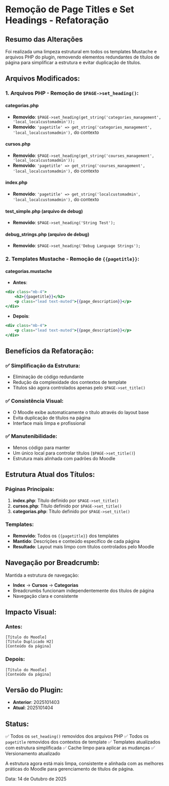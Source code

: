# Remoção de Page Titles e Set Headings - Refatoração

## Resumo das Alterações

Foi realizada uma limpeza estrutural em todos os templates Mustache e arquivos PHP do plugin, removendo elementos redundantes de títulos de página para simplificar a estrutura e evitar duplicação de títulos.

## Arquivos Modificados:

### 1. Arquivos PHP - Remoção de `$PAGE->set_heading()`:

#### categorias.php
- **Removido**: `$PAGE->set_heading(get_string('categories_management', 'local_localcustomadmin'));`
- **Removido**: `'pagetitle' => get_string('categories_management', 'local_localcustomadmin'),` do contexto

#### cursos.php
- **Removido**: `$PAGE->set_heading(get_string('courses_management', 'local_localcustomadmin'));`
- **Removido**: `'pagetitle' => get_string('courses_management', 'local_localcustomadmin'),` do contexto

#### index.php
- **Removido**: `'pagetitle' => get_string('localcustomadmin', 'local_localcustomadmin'),` do contexto

#### test_simple.php (arquivo de debug)
- **Removido**: `$PAGE->set_heading('String Test');`

#### debug_strings.php (arquivo de debug)
- **Removido**: `$PAGE->set_heading('Debug Language Strings');`

### 2. Templates Mustache - Remoção de `{{pagetitle}}`:

#### categorias.mustache
- **Antes**:
```mustache
<div class="mb-4">
    <h2>{{pagetitle}}</h2>
    <p class="lead text-muted">{{page_description}}</p>
</div>
```

- **Depois**:
```mustache
<div class="mb-4">
    <p class="lead text-muted">{{page_description}}</p>
</div>
```

## Benefícios da Refatoração:

### ✅ **Simplificação da Estrutura**:
- Eliminação de código redundante
- Redução da complexidade dos contextos de template
- Títulos são agora controlados apenas pelo `$PAGE->set_title()`

### ✅ **Consistência Visual**:
- O Moodle exibe automaticamente o título através do layout base
- Evita duplicação de títulos na página
- Interface mais limpa e profissional

### ✅ **Manutenibilidade**:
- Menos código para manter
- Um único local para controlar títulos (`$PAGE->set_title()`)
- Estrutura mais alinhada com padrões do Moodle

## Estrutura Atual dos Títulos:

### Páginas Principais:
1. **index.php**: Título definido por `$PAGE->set_title()`
2. **cursos.php**: Título definido por `$PAGE->set_title()`  
3. **categorias.php**: Título definido por `$PAGE->set_title()`

### Templates:
- **Removido**: Todos os `{{pagetitle}}` dos templates
- **Mantido**: Descrições e conteúdo específico de cada página
- **Resultado**: Layout mais limpo com títulos controlados pelo Moodle

## Navegação por Breadcrumb:

Mantida a estrutura de navegação:
- **Index** → **Cursos** → **Categorias**
- Breadcrumbs funcionam independentemente dos títulos de página
- Navegação clara e consistente

## Impacto Visual:

### Antes:
```
[Título do Moodle]
[Título Duplicado H2]
[Conteúdo da página]
```

### Depois:
```
[Título do Moodle]
[Conteúdo da página]
```

## Versão do Plugin:
- **Anterior**: 2025101403
- **Atual**: 2025101404

## Status:
✅ Todos os `set_heading()` removidos dos arquivos PHP
✅ Todos os `pagetitle` removidos dos contextos de template
✅ Templates atualizados com estrutura simplificada
✅ Cache limpo para aplicar as mudanças
✅ Versionamento atualizado

A estrutura agora está mais limpa, consistente e alinhada com as melhores práticas do Moodle para gerenciamento de títulos de página.

Data: 14 de Outubro de 2025